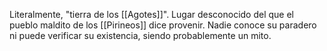 Literalmente, "tierra de los [[Agotes]]". Lugar desconocido del que el pueblo maldito de los [[Pirineos]] dice provenir. Nadie conoce su paradero ni puede verificar su existencia, siendo probablemente un mito. 